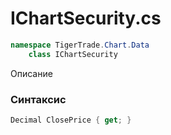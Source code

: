 
# IChartSecurity.cs
```csharp
namespace TigerTrade.Chart.Data  
    class IChartSecurity
```

Описание

### Синтаксис
```csharp
Decimal ClosePrice { get; }
```
